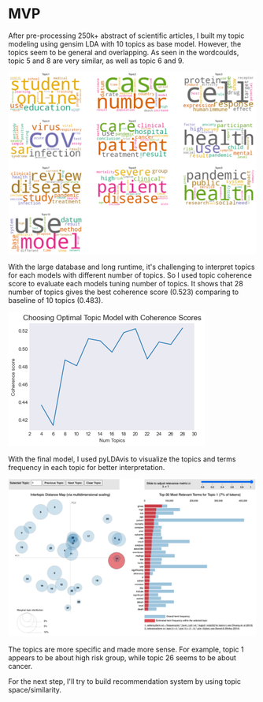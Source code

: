 # MVP

After pre-processing 250k+ abstract of scientific articles, I built my topic modeling using gensim LDA with 10 topics as base model. However, the topics seem to be general and overlapping. As seen in the wordcoulds, topic 5 and 8 are very similar, as well as topic 6 and 9.

![](https://github.com/crystal-ctrl/nlp_project/blob/main/wordcloud.png)

With the large database and long runtime, it's challenging to interpret topics for each models with different number of topics. So I used topic coherence score to evaluate each models tuning number of topics. It shows that 28 number of topics gives the best coherence score (0.523) comparing to baseline of 10 topics (0.483).

![](https://github.com/crystal-ctrl/nlp_project/blob/main/coherence_score.png)

With the final model, I used pyLDAvis to visualize the topics and terms frequency in each topic for better interpretation.

![](https://github.com/crystal-ctrl/nlp_project/blob/main/pyLDAvis_topic1.png)

The topics are more specific and made more sense. For example, topic 1 appears to be about high risk group, while topic 26 seems to be about cancer. 

For the next step, I'll try to build recommendation system by using topic space/similarity.